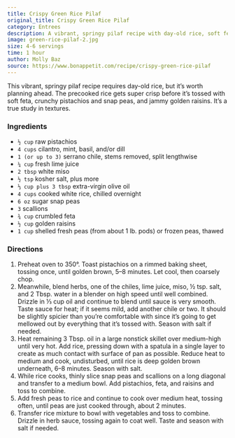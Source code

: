 ```yaml
---
title: Crispy Green Rice Pilaf
original_title: Crispy Green Rice Pilaf
category: Entrees
description: A vibrant, springy pilaf recipe with day-old rice, soft feta, crunchy pistachios and snap peas, and jammy golden raisins. A true study in textures.
image: green-rice-pilaf-2.jpg
size: 4-6 servings
time: 1 hour
author: Molly Baz
source: https://www.bonappetit.com/recipe/crispy-green-rice-pilaf
---
```


This vibrant, springy pilaf recipe requires day-old rice, but it’s worth planning ahead. The precooked rice gets super crisp before it’s tossed with soft feta, crunchy pistachios and snap peas, and jammy golden raisins. It’s a true study in textures.

### Ingredients

* `½ cup` raw pistachios
* `4 cups` cilantro, mint, basil, and/or dill
* `1 (or up to 3)` serrano chile, stems removed, split lengthwise
* `¼ cup` fresh lime juice
* `2 tbsp` white miso
* `½ tsp` kosher salt, plus more
* `⅓ cup plus 3 tbsp` extra-virgin olive oil
* `4 cups` cooked white rice, chilled overnight
* `6 oz` sugar snap peas
* `3` scallions
* `¾ cup` crumbled feta
* `½ cup` golden raisins
* `1 cup` shelled fresh peas (from about 1 lb. pods) or frozen peas, thawed

### Directions

1. Preheat oven to 350°. Toast pistachios on a rimmed baking sheet, tossing once, until golden brown, 5–8 minutes. Let cool, then coarsely chop.
2. Meanwhile, blend herbs, one of the chiles, lime juice, miso, ½ tsp. salt, and 2 Tbsp. water in a blender on high speed until well combined. Drizzle in ⅓ cup oil and continue to blend until sauce is very smooth. Taste sauce for heat; if it seems mild, add another chile or two. It should be slightly spicier than you’re comfortable with since it’s going to get mellowed out by everything that it’s tossed with. Season with salt if needed.
3. Heat remaining 3 Tbsp. oil in a large nonstick skillet over medium-high until very hot. Add rice, pressing down with a spatula in a single layer to create as much contact with surface of pan as possible. Reduce heat to medium and cook, undisturbed, until rice is deep golden brown underneath, 6–8 minutes. Season with salt.
4. While rice cooks, thinly slice snap peas and scallions on a long diagonal and transfer to a medium bowl. Add pistachios, feta, and raisins and toss to combine.
5. Add fresh peas to rice and continue to cook over medium heat, tossing often, until peas are just cooked through, about 2 minutes.
6. Transfer rice mixture to bowl with vegetables and toss to combine. Drizzle in herb sauce, tossing again to coat well. Taste and season with salt if needed.